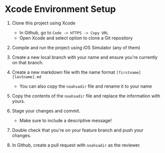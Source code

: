 # Xcode Environment Setup

1. Clone this project using Xcode
   - In Github, go to `Code -> HTTPS -> Copy URL`
   - Open Xcode and select option to clone a Git repository

2. Compile and run the project using iOS Simulator (any of them)

3. Create a new local branch with your name and ensure you're currently
   on that branch.

4. Create a new markdown file with the name format `[firstname][lastname].md`
   - You can also copy the `noahsadir` file and rename it to your name

5. Copy the contents of the `noahsadir` file and replace the information
   with yours.
   
6. Stage your changes and commit.
   - Make sure to include a descriptive message!
   
7. Double check that you're on your feature branch and push your changes.

8. In Github, create a pull request with `noahsadir` as the reviewer.
